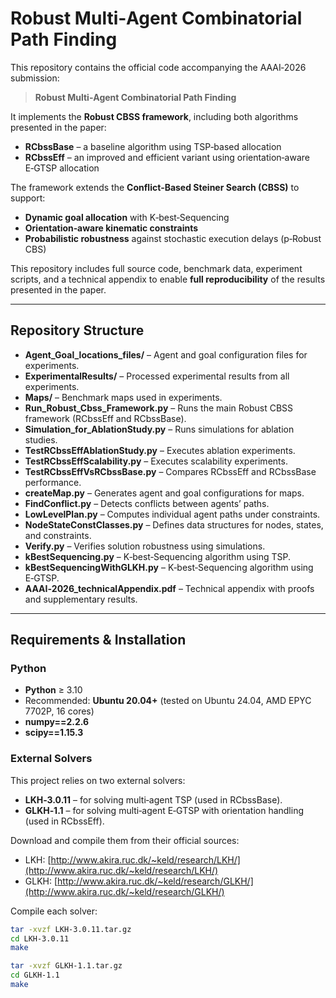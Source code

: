 # Robust Multi‑Agent Combinatorial Path Finding

This repository contains the official code accompanying the AAAI‑2026 submission:  
> **Robust Multi‑Agent Combinatorial Path Finding**

It implements the **Robust CBSS framework**, including both algorithms presented in the paper:
- **RCbssBase** – a baseline algorithm using TSP‑based allocation  
- **RCbssEff** – an improved and efficient variant using orientation‑aware E‑GTSP allocation  

The framework extends the **Conflict‑Based Steiner Search (CBSS)** to support:
- **Dynamic goal allocation** with K‑best‑Sequencing  
- **Orientation‑aware kinematic constraints**  
- **Probabilistic robustness** against stochastic execution delays (p‑Robust CBS)  

This repository includes full source code, benchmark data, experiment scripts, and a technical appendix to enable **full reproducibility** of the results presented in the paper.

---

## Repository Structure

- **Agent_Goal_locations_files/** – Agent and goal configuration files for experiments.  
- **ExperimentalResults/** – Processed experimental results from all experiments.  
- **Maps/** – Benchmark maps used in experiments.  
- **Run_Robust_Cbss_Framework.py** – Runs the main Robust CBSS framework (RCbssEff and RCbssBase).  
- **Simulation_for_AblationStudy.py** – Runs simulations for ablation studies.  
- **TestRCbssEffAblationStudy.py** – Executes ablation experiments.  
- **TestRCbssEffScalability.py** – Executes scalability experiments.  
- **TestRCbssEffVsRCbssBase.py** – Compares RCbssEff and RCbssBase performance.  
- **createMap.py** – Generates agent and goal configurations for maps.  
- **FindConflict.py** – Detects conflicts between agents’ paths.  
- **LowLevelPlan.py** – Computes individual agent paths under constraints.  
- **NodeStateConstClasses.py** – Defines data structures for nodes, states, and constraints.  
- **Verify.py** – Verifies solution robustness using simulations.  
- **kBestSequencing.py** – K‑best‑Sequencing algorithm using TSP.  
- **kBestSequencingWithGLKH.py** – K‑best‑Sequencing algorithm using E‑GTSP.  
- **AAAI‑2026_technicalAppendix.pdf** – Technical appendix with proofs and supplementary results.  

---

## Requirements & Installation

### Python
- **Python** ≥ 3.10  
- Recommended: **Ubuntu 20.04+** (tested on Ubuntu 24.04, AMD EPYC 7702P, 16 cores)  
- **numpy==2.2.6**  
- **scipy==1.15.3**  

### External Solvers
This project relies on two external solvers:
- **LKH‑3.0.11** – for solving multi‑agent TSP (used in RCbssBase).  
- **GLKH‑1.1** – for solving multi‑agent E‑GTSP with orientation handling (used in RCbssEff).  

Download and compile them from their official sources:  
- LKH: [http://www.akira.ruc.dk/~keld/research/LKH/](http://www.akira.ruc.dk/~keld/research/LKH/)  
- GLKH: [http://www.akira.ruc.dk/~keld/research/GLKH/](http://www.akira.ruc.dk/~keld/research/GLKH/)  

Compile each solver:
```bash
tar -xvzf LKH-3.0.11.tar.gz
cd LKH-3.0.11
make

tar -xvzf GLKH-1.1.tar.gz
cd GLKH-1.1
make
